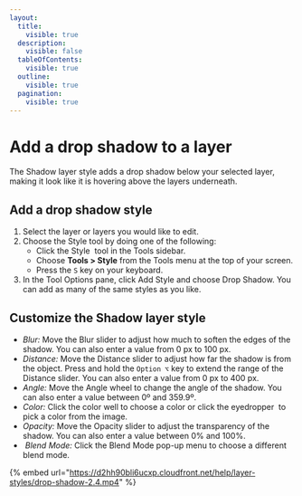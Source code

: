 ```yaml
---
layout:
  title:
    visible: true
  description:
    visible: false
  tableOfContents:
    visible: true
  outline:
    visible: true
  pagination:
    visible: true
---
```


# Add a drop shadow to a layer

The Shadow layer style adds a drop shadow below your selected layer, making it look like it is hovering above the layers underneath.

## Add a drop shadow style

1. Select the layer or layers you would like to edit.
2. Choose the Style tool by doing one of the following:
   * Click the Style <img src="https://help.pixelmator.com/pixelmator-pro/3.5/assets/English/1576511015000.png" alt="" data-size="line"> tool in the Tools sidebar.
   * Choose **Tools > Style** from the Tools menu at the top of your screen.
   * Press the `S` key on your keyboard.
3. In the Tool Options pane, click Add Style and choose Drop Shadow. You can add as many of the same styles as you like.

## Customize the Shadow layer style

* _Blur:_ Move the Blur slider to adjust how much to soften the edges of the shadow. You can also enter a value from 0 px to 100 px.
* _Distance:_ Move the Distance slider to adjust how far the shadow is from the object. Press and hold the `Option ⌥` key to extend the range of the Distance slider. You can also enter a value from 0 px to 400 px.
* _Angle:_ Move the Angle wheel to change the angle of the shadow. You can also enter a value between 0º and 359.9º.
* _Color:_ Click the color well to choose a color or click the eyedropper <img src="https://help.pixelmator.com/pixelmator-pro/3.5/assets/English/1588174408000.png" alt="" data-size="line"> to pick a color from the image.
* _Opacity:_ Move the Opacity slider to adjust the transparency of the shadow. You can also enter a value between 0% and 100%.
*  _Blend Mode:_ Click the Blend Mode pop-up menu to choose a different blend mode.

{% embed url="https://d2hh90bli6ucxp.cloudfront.net/help/layer-styles/drop-shadow-2.4.mp4" %}
